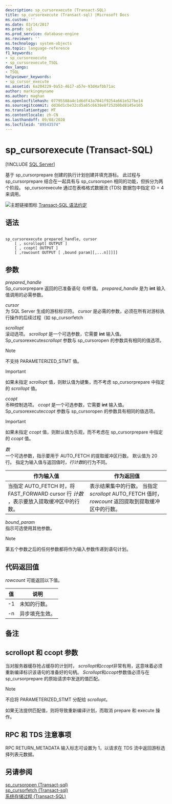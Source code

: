 ```yaml
---
description: sp_cursorexecute (Transact-SQL)
title: sp_cursorexecute (Transact-sql) |Microsoft Docs
ms.custom: ''
ms.date: 03/14/2017
ms.prod: sql
ms.prod_service: database-engine
ms.reviewer: ''
ms.technology: system-objects
ms.topic: language-reference
f1_keywords:
- sp_cursorexecute
- sp_cursorexecute_TSQL
dev_langs:
- TSQL
helpviewer_keywords:
- sp_cursor_execute
ms.assetid: 6a204229-0a53-4617-a57e-93d4afbb71ac
author: markingmyname
ms.author: maghan
ms.openlocfilehash: 07795588a4c1d6df43a7041f9254a661e527be14
ms.sourcegitcommit: dd36d1cbe32cd5a65c6638e8f252b0bd8145e165
ms.translationtype: MT
ms.contentlocale: zh-CN
ms.lasthandoff: 09/08/2020
ms.locfileid: "89543574"
---
```

# <a name="sp_cursorexecute-transact-sql"></a>sp_cursorexecute (Transact-SQL)
[!INCLUDE [SQL Server](../../includes/applies-to-version/sqlserver.md)]

  基于 sp_cursorprepare 创建的执行计划创建并填充游标。 此过程与 sp_cursorprepare 结合在一起具有与 sp_cursoropen 相同的功能，但拆分为两个阶段。 sp_cursorexecute 通过在表格格式数据流 (TDS) 数据包中指定 ID = 4 来调用。  
  
 ![主题链接图标](../../database-engine/configure-windows/media/topic-link.gif "“主题链接”图标") [Transact-SQL 语法约定](../../t-sql/language-elements/transact-sql-syntax-conventions-transact-sql.md)  
  
## <a name="syntax"></a>语法  
  
```  
  
sp_cursorexecute prepared_handle, cursor  
    [ , scrollopt[ OUTPUT ]  
    [ , ccopt[ OUTPUT ]  
    [ ,rowcount OUTPUT [ ,bound param][,...n]]]]]  
```  
  
## <a name="arguments"></a>参数  
 *prepared_handle*  
 Sp_cursorprepare 返回的已准备语句 *句柄* 值。 *prepared_handle* 是为 **int** 输入值调用的必需参数。  
  
 *cursor*  
 为 SQL Server 生成的游标标识符。 *cursor* 是必需的参数，必须在所有对游标执行操作的后续过程（如 sp_cursorfetch  
  
 *scrollopt*  
 滚动选项。 *scrollopt* 是一个可选参数，它需要 **int** 输入值。 Sp_cursorexecute*scrollopt* 参数与 sp_cursoropen 的参数具有相同的值选项。  
  
> [!NOTE]  
>  不支持 PARAMETERIZED_STMT 值。  
  
> [!IMPORTANT]  
>  如果未指定 *scrollopt* 值，则默认值为键集，而不考虑 sp_cursorprepare 中指定的 *scrollopt* 值。  
  
 *ccopt*  
 币种控制选项。 *ccopt* 是一个可选参数，它需要 **int** 输入值。 Sp_cursorexecute*ccopt* 参数与 sp_cursoropen 的参数具有相同的值选项。  
  
> [!IMPORTANT]  
>  如果未指定 *ccopt* 值，则默认值为乐观，而不考虑在 sp_cursorprepare 中指定的 *ccopt* 值。  
  
 *数*  
 一个可选参数，指示要用于 AUTO_FETCH 的提取缓冲区行数。 默认值为 20 行。 指定为输入值与返回值时，*行计数*的行为不同。  
  
|作为输入值|作为返回值|  
|--------------------|---------------------|  
|当指定 AUTO_FETCH 时，将 FAST_FORWARD cursor 行 *计数* ，表示要放入提取缓冲区中的行数。|表示结果集中的行数。 当指定 *scrollopt* AUTO_FETCH 值时， *rowcount* 返回提取到提取缓冲区中的行数。|  
  
 *bound_param*  
 指示可选使用其他参数。  
  
> [!NOTE]  
>  第五个参数之后的任何参数都将作为输入参数传递到语句计划。  
  
## <a name="code-return-value"></a>代码返回值  
 *rowcount* 可能返回以下值。  
  
|值|说明|  
|-----------|-----------------|  
|-1|未知的行数。|  
|-n|异步填充生效。|  
  
## <a name="remarks"></a>备注  
  
## <a name="scrollopt-and-ccopt-parameters"></a>scrollopt 和 ccopt 参数  
 当对服务器缓存抢占缓存的计划时， *scrollopt*和*ccopt*非常有用，这意味着必须重新编译标识该语句的准备好的句柄。 *Scrollopt*和*ccopt*参数值必须与在 sp_cursorprepare 的原始请求中发送的值匹配。  
  
> [!NOTE]  
>  不应将 PARAMETERIZED_STMT 分配给 *scrollopt*。  
  
 如果无法提供匹配值，则将导致重新编译计划，而取消 prepare 和 execute 操作。  
  
## <a name="rpc-and-tds-considerations"></a>RPC 和 TDS 注意事项  
 RPC RETURN_METADATA 输入标志可设置为 1，以请求在 TDS 流中返回游标选择列表元数据。  
  
## <a name="see-also"></a>另请参阅  
 [sp_cursoropen &#40;Transact-sql&#41;](../../relational-databases/system-stored-procedures/sp-cursoropen-transact-sql.md)   
 [sp_cursorfetch &#40;Transact-sql&#41;](../../relational-databases/system-stored-procedures/sp-cursorfetch-transact-sql.md)   
 [系统存储过程 (Transact-SQL)](../../relational-databases/system-stored-procedures/system-stored-procedures-transact-sql.md)  
  
  
